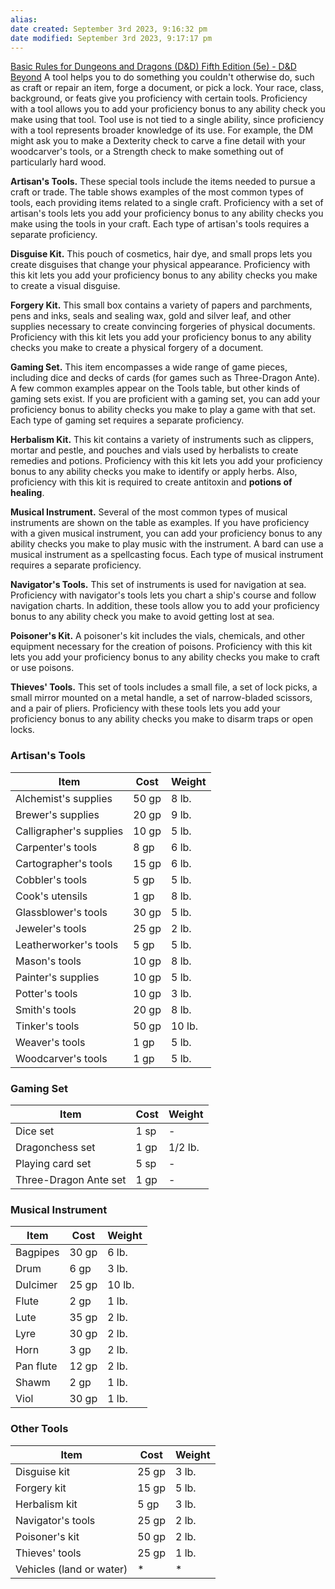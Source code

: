```yaml
---
alias: 
date created: September 3rd 2023, 9:16:32 pm
date modified: September 3rd 2023, 9:17:17 pm
---
```

[Basic Rules for Dungeons and Dragons (D&D) Fifth Edition (5e) - D&D Beyond](https://www.dndbeyond.com/sources/basic-rules/equipment#Tools)
A tool helps you to do something you couldn't otherwise do, such as craft or repair an item, forge a document, or pick a lock. Your race, class, background, or feats give you proficiency with certain tools. Proficiency with a tool allows you to add your proficiency bonus to any ability check you make using that tool. Tool use is not tied to a single ability, since proficiency with a tool represents broader knowledge of its use. For example, the DM might ask you to make a Dexterity check to carve a fine detail with your woodcarver's tools, or a Strength check to make something out of particularly hard wood.

**Artisan's Tools.** These special tools include the items needed to pursue a craft or trade. The table shows examples of the most common types of tools, each providing items related to a single craft. Proficiency with a set of artisan's tools lets you add your proficiency bonus to any ability checks you make using the tools in your craft. Each type of artisan's tools requires a separate proficiency.

**Disguise Kit.** This pouch of cosmetics, hair dye, and small props lets you create disguises that change your physical appearance. Proficiency with this kit lets you add your proficiency bonus to any ability checks you make to create a visual disguise.

**Forgery Kit.** This small box contains a variety of papers and parchments, pens and inks, seals and sealing wax, gold and silver leaf, and other supplies necessary to create convincing forgeries of physical documents. Proficiency with this kit lets you add your proficiency bonus to any ability checks you make to create a physical forgery of a document.

**Gaming Set.** This item encompasses a wide range of game pieces, including dice and decks of cards (for games such as Three-Dragon Ante). A few common examples appear on the Tools table, but other kinds of gaming sets exist. If you are proficient with a gaming set, you can add your proficiency bonus to ability checks you make to play a game with that set. Each type of gaming set requires a separate proficiency.

**Herbalism Kit.** This kit contains a variety of instruments such as clippers, mortar and pestle, and pouches and vials used by herbalists to create remedies and potions. Proficiency with this kit lets you add your proficiency bonus to any ability checks you make to identify or apply herbs. Also, proficiency with this kit is required to create antitoxin and **potions of healing**.

**Musical Instrument.** Several of the most common types of musical instruments are shown on the table as examples. If you have proficiency with a given musical instrument, you can add your proficiency bonus to any ability checks you make to play music with the instrument. A bard can use a musical instrument as a spellcasting focus. Each type of musical instrument requires a separate proficiency.

**Navigator's Tools.** This set of instruments is used for navigation at sea. Proficiency with navigator's tools lets you chart a ship's course and follow navigation charts. In addition, these tools allow you to add your proficiency bonus to any ability check you make to avoid getting lost at sea.

**Poisoner's Kit.** A poisoner's kit includes the vials, chemicals, and other equipment necessary for the creation of poisons. Proficiency with this kit lets you add your proficiency bonus to any ability checks you make to craft or use poisons.

**Thieves' Tools.** This set of tools includes a small file, a set of lock picks, a small mirror mounted on a metal handle, a set of narrow-bladed scissors, and a pair of pliers. Proficiency with these tools lets you add your proficiency bonus to any ability checks you make to disarm traps or open locks.

### [](https://www.dndbeyond.com/sources/basic-rules/equipment#ArtisansTools)Artisan's Tools

|Item|Cost|Weight|
|---|---|---|
|Alchemist's supplies|50 gp|8 lb.|
|Brewer's supplies|20 gp|9 lb.|
|Calligrapher's supplies|10 gp|5 lb.|
|Carpenter's tools|8 gp|6 lb.|
|Cartographer's tools|15 gp|6 lb.|
|Cobbler's tools|5 gp|5 lb.|
|Cook's utensils|1 gp|8 lb.|
|Glassblower's tools|30 gp|5 lb.|
|Jeweler's tools|25 gp|2 lb.|
|Leatherworker's tools|5 gp|5 lb.|
|Mason's tools|10 gp|8 lb.|
|Painter's supplies|10 gp|5 lb.|
|Potter's tools|10 gp|3 lb.|
|Smith's tools|20 gp|8 lb.|
|Tinker's tools|50 gp|10 lb.|
|Weaver's tools|1 gp|5 lb.|
|Woodcarver's tools|1 gp|5 lb.|

### [](https://www.dndbeyond.com/sources/basic-rules/equipment#GamingSet)Gaming Set

|Item|Cost|Weight|
|---|---|---|
|Dice set|1 sp|-|
|Dragonchess set|1 gp|1/2 lb.|
|Playing card set|5 sp|-|
|Three-Dragon Ante set|1 gp|-|

### [](https://www.dndbeyond.com/sources/basic-rules/equipment#MusicalInstrument)Musical Instrument

|Item|Cost|Weight|
|---|---|---|
|Bagpipes|30 gp|6 lb.|
|Drum|6 gp|3 lb.|
|Dulcimer|25 gp|10 lb.|
|Flute|2 gp|1 lb.|
|Lute|35 gp|2 lb.|
|Lyre|30 gp|2 lb.|
|Horn|3 gp|2 lb.|
|Pan flute|12 gp|2 lb.|
|Shawm|2 gp|1 lb.|
|Viol|30 gp|1 lb.|

### [](https://www.dndbeyond.com/sources/basic-rules/equipment#OtherTools)Other Tools

|Item|Cost|Weight|
|---|---|---|
|Disguise kit|25 gp|3 lb.|
|Forgery kit|15 gp|5 lb.|
|Herbalism kit|5 gp|3 lb.|
|Navigator's tools|25 gp|2 lb.|
|Poisoner's kit|50 gp|2 lb.|
|Thieves' tools|25 gp|1 lb.|
|Vehicles (land or water)|*|*|
